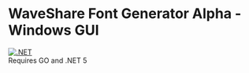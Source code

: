 # WaveShare Font Generator Alpha - Windows GUI
[![.NET](https://github.com/TekuSP/WaveShareFontGenerator-FrontEnd/actions/workflows/build.yml/badge.svg)](https://github.com/TekuSP/WaveShareFontGenerator-FrontEnd/actions/workflows/build.yml)
<br/>
Requires GO and .NET 5
